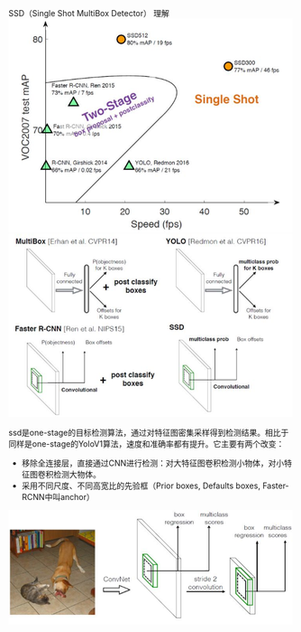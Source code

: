 SSD（Single Shot MultiBox Detector） 理解
![speed_detection_model](imgs/detection_model_benchmark.jpg)
![ssd](imgs/ssd_related.jpg)

ssd是one-stage的目标检测算法，通过对特征图密集采样得到检测结果。相比于同样是one-stage的YoloV1算法，速度和准确率都有提升。它主要有两个改变：

- 移除全连接层，直接通过CNN进行检测：对大特征图卷积检测小物体，对小特征图卷积检测大物体。
- 采用不同尺度、不同高宽比的先验框（Prior boxes, Defaults boxes, Faster-RCNN中叫anchor）

![ssd](imgs/ssd_arch.jpg)


